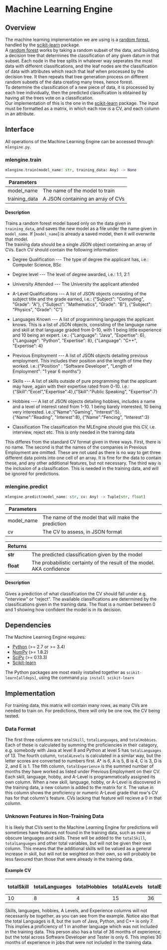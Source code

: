 # Machine Learning Engine
## Overview
The machine learning implementation we are using is a [random forest][randomforest], handled by the [scikit-learn][scikit] package.\
A [random forest][randomforest] works by taking a random subset of the data, and building a decision tree that determines the classification of any given datum in that subset. Each node in the tree splits in whatever way seperates the most data with different classifications, and the leaf nodes are the classification of data with attributes which reach that leaf when processed by the decision tree. It then repeats that tree generation process on different random subsets of the data creating many trees, hence forest.\
To determine the classification of a new piece of data, it is processed by each tree individually, then the predicted classification is obtained by having all the trees vote on a classification.\
Our implementation of this is the one in the [scikit-learn][scikit] package. The input must be formatted as a matrix, in which each row is a CV, and each column in an attribute.

## Interface
All operations of the Machine Learning Engine can be accessed through `mlengine.py`.
### mlengine.train
``` python
mlengine.train(model_name: str, training_data: Any) -> None
```

| Parameters    |                                   |
| ------------- | --------------------------------- |
| model_name    | The name of the model to train    |
| training_data | A JSON containing an array of CVs |

#### Description
Trains a random forest model based only on the data given in `training_data`, and saves the new model as a file under the name given in `model_name`. If [`model_name`] is already a saved model, then it will overwrite that model.\
The training data should be a single JSON object containing an array of CVs. Each CV should contain the following information:

- Degree Qualification --- The type of degree the applicant has, i.e.: Computer Science, BSc

- Degree level --- The level of degree awarded, i.e.: 1:1, 2:1

- University Attended --- The University the applicant attended

- A-Level Qualifications --- A list of JSON objects consisting of the subject title and the grade earned, i.e.: {"Subject": "Computing", "Grade": "A"}, {"Subject": "Mathematics", "Grade": "B"}, {"Subject": "Physics", "Grade": "C"}

- Languages Known --- A list of programming languages the applicant knows. This is a list of JSON objects, consisting of the language name and skill at that language graded from 0-10, with 1 being little experience and 10 being an expert. i.e.: {"Language": "Java", "Expertise": 6}, {"Language": "Python", "Expertise": 8}, {"Language": "C++", "Expertise": 4}

- Previous Employment --- A list of JSON objects detailing previous employment. This includes their position and the length of time they worked. i.e.:{"Position" : "Software Developer", "Length of Employment": "1 year 6 months"}
  
- Skills --- A list of skills outside of pure programming that the applicant may have, again with their expertise rated from 0-10. i.e.:{"Skill":"Excel","Expertise":4},{"Skill":"Public Speaking", "Expertise":7}
  
- Hobbies --- A list of JSON objects detailing hobbies, includes a name and a level of interest rated from 1-10. 1 being barely interested, 10 being very interested. i.e.:{"Name":"Gaming", "Interest":5}, {"Name":"Reading", "Interest":8}, {"Name":"Fencing", "Interest":3}
  
- Classification The classification the MLEngine should give this CV, i.e. interview, reject etc. This is only needed in the training data

This differes from the standard CV format given in three ways. First, there is no name. The second is that the names of the companies in Previous Employment are omitted. These are not used as there is no way to get three different data points into one cell of an array. It is fine for the data to contain these, and any other additional features, but not necessary. The third way is the inclusion of a classification. This is needed in the training data, and will be ignored for predictions.

### mlengine.predict
``` python
mlengine.predict(model_name: str, cv: Any) -> Tuple[str, float]
```

| Parameters |                                                     |
| ---------- | --------------------------------------------------- |
| model_name | The name of the model that will make the prediction |
| cv         | The CV to assess, in JSON format                    |

| Returns   |                                                                        |
| --------- | ---------------------------------------------------------------------- |
| **str**   | The predicted classification given by the model                        |
| **float** | The probabilistic certainty of the result of the model. AKA confidence |

#### Description
Gives a prediction of what classification the CV should fall under e.g. "interview" or "reject". The available classifications are determined by the classifications given in the training data. The float is a number between 0 and 1 showing how confident the model is in its decision.

## Dependencies
The Machine Learning Engine requires:
- [Python][python] (>= 2.7 or >= 3.4)
- [NumPy][numpy] (>= 1.8.2)
- [SciPy][scipy] (>= 0.13.3)
- [Scikit-learn][scikit]

The Python packages are most easily installed together as `scikit-learn[alldeps]`, using the command `pip install scikit-learn`

## Implementation
For training data, this matrix will contain many rows, as many CVs are needed to train on. For predictions, there will only be one row, the CV being tested.

### Data Format
The first three columns are `totalSkill`, `totalLanguages`, and `totalHobbies`. Each of these is calculated by summing the proficiencies in their catagory, e.g. somebody with Java at level 8 and Python at level 5 has `totalLanguages` of 13. The fourth column, `totalALevels` is calculated in a similar way, but the letter scores are converted to numbers first. A* is 6, A is 5, B is 4, C is 3, D is 2, and E is 1. The fith column, `totalExperience` is the summed number of months they have worked as listed under Previous Employment on their CV.\
 Each skill, language, hobby, and A-Level is programmatically assigned its own column. When a new skill, language, hobby, or A-Level is discovered in the training data, a new column is added to the matrix for it. The value in this column shows the proficiency or numeric A-Level grade that row's CV has for that column's feature. CVs lacking that feature will recieve a 0 in that column.

 ### Unknown Features in Non-Training Data
 It is likely that CVs sent to the Machine Learning Engine for predictions will sometimes have features not found in the training data, such as new or obscure languages and skills. These will be added to the `totalSkill`, `totalLanguages` and other total variables, but will not be given their own column. This means that the additional skills will be valued as a general increase in skill, but will not be weighted on their own, so will probably be less favoured than those that were already in the training data.

 #### Example CV
| totalSkill | totalLanguages | totalHobbies | totalALevels | totalExperience | Java | Python | Sailing | Public Speaking | C++ | Software Developer | Machine Learning | Tester |
| ---------- | -------------- | ------------ | ------------ | --------------- | ---- | ------ | ------- | --------------- | --- | ------------------ | ---------------- | ------ |
| 10         | 8              | 4            | 15           | 36              | 5    | 2      | 4       | 10              | 0   | 0                  | 0                | 6      |

Skills, languages, hobbies, A Levels, and Experience columns will not necessarily be together, as you can see from the example. Notice also that the total Languages is 8, but the sum of Java, Python, and C++ is only 7. This implies a proficiency of 1 in another language which was not included in the training data. This person also has a total of 36 months of experience, but the total across Software Developer and Tester is only 6. This implies 30 months of experience in jobs that were not included in the training data.




[python]: https://www.python.org/
[scikit]: https://scikit-learn.org/stable/
[numpy]: http://www.numpy.org/
[scipy]: https://www.scipy.org/
[randomforest]: https://en.wikipedia.org/wiki/Random_forest